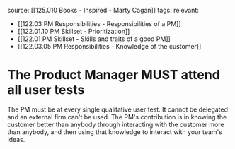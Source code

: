 source: [[125.010 Books - Inspired - Marty Cagan]]
tags:
relevant:
- [[122.03 PM Responsibilities - Responsibilities of a PM]]
- [[122.01.10 PM Skillset - Prioritization]]
- [[122.01 PM Skillset - Skills and traits of a good PM]]
- [[122.03.05 PM Responsibilities - Knowledge of the customer]]

# The Product Manager MUST attend all user tests

The PM must be at every single qualitative user test. It cannot be delegated and an external firm can't be used. The PM's contribution is in knowing the customer better than anybody through interacting with the customer more than anybody, and then using that knowledge to interact with your team's ideas.
